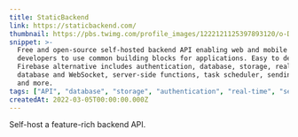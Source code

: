 ```yaml
---
title: StaticBackend
link: https://staticbackend.com/
thumbnail: https://pbs.twimg.com/profile_images/1222121125397893120/o-DKnl5Q_400x400.jpg
snippet: >-
  Free and open-source self-hosted backend API enabling web and mobile
  developers to use common building blocks for applications. Easy to deploy
  Firebase alternative includes authentication, database, storage, real-time
  database and WebSocket, server-side functions, task scheduler, sending emails,
  and more.
tags: ["API", "database", "storage", "authentication", "real-time", "serverless"]
createdAt: 2022-03-05T00:00:00.000Z
---
```

Self-host a feature-rich backend API.
